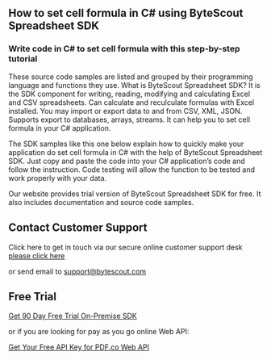 ## How to set cell formula in C# using ByteScout Spreadsheet SDK

### Write code in C# to set cell formula with this step-by-step tutorial

These source code samples are listed and grouped by their programming language and functions they use. What is ByteScout Spreadsheet SDK? It is the SDK component for writing, reading, modifying and calculating Excel and CSV spreadsheets. Can calculate and reculculate formulas with Excel installed. You may import or export data to and from CSV, XML, JSON. Supports export to databases, arrays, streams. It can help you to set cell formula in your C# application.

The SDK samples like this one below explain how to quickly make your application do set cell formula in C# with the help of ByteScout Spreadsheet SDK. Just copy and paste the code into your C# application’s code and follow the instruction. Code testing will allow the function to be tested and work properly with your data.

Our website provides trial version of ByteScout Spreadsheet SDK for free. It also includes documentation and source code samples.

## Contact Customer Support

Click here to get in touch via our secure online customer support desk [please click here](https://bytescout.zendesk.com/hc/en-us/requests/new?subject=ByteScout%20Spreadsheet%20SDK%20Question)

or send email to [support@bytescout.com](mailto:support@bytescout.com?subject=ByteScout%20Spreadsheet%20SDK%20Question) 

## Free Trial

[Get 90 Day Free Trial On-Premise SDK](https://bytescout.com/download/web-installer?utm_source=github-readme)

or if you are looking for pay as you go online Web API:

[Get Your Free API Key for PDF.co Web API](https://pdf.co/documentation/api?utm_source=github-readme)